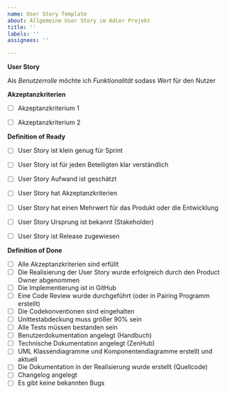 ```yaml
---
name: User Story Template
about: Allgemeine User Story im AdLer Projekt
title: ''
labels: ''
assignees: ''

---
```


**User Story**

Als _Benutzerrolle_ möchte ich _Funktionalität_ sodass _Wert_ für den Nutzer

 

**Akzeptanzkriterien**

- [ ] Akzeptanzkriterium 1
- [ ] Akzeptanzkriterium 2


 **Definition of Ready**

- [ ] User Story ist klein genug für Sprint
- [ ] User Story ist für jeden Beteiligten klar verständlich
- [ ] User Story Aufwand ist geschätzt
- [ ] User Story hat Akzeptanzkriterien
- [ ] User Story hat einen Mehrwert für das Produkt oder die Entwicklung
- [ ] User Story Ursprung ist bekannt (Stakeholder)
- [ ] User Story ist Release zugewiesen

 
**Definition of Done**

- [ ] Alle Akzeptanzkriterien sind erfüllt
- [ ] Die Realisierung der User Story wurde erfolgreich durch den Product Owner abgenommen
- [ ] Die Implementierung ist in GitHub
- [ ] Eine Code Review wurde durchgeführt (oder in Pairing Programm erstellt)
- [ ] Die Codekonventionen sind eingehalten
- [ ] Unittestabdeckung muss größer 90% sein
- [ ] Alle Tests müssen bestanden sein
- [ ] Benutzerdokumentation angelegt (Handbuch)
- [ ] Technische Dokumentation angelegt (ZenHub)
- [ ] UML Klassendiagramme und Komponentendiagramme erstellt und aktuell
- [ ] Die Dokumentation in der Realisierung wurde erstellt (Quellcode)
- [ ] Changelog angelegt
- [ ] Es gibt keine bekannten Bugs
